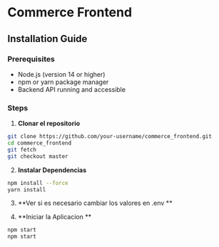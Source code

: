 # Commerce Frontend

## Installation Guide

### Prerequisites

- Node.js (version 14 or higher)
- npm or yarn package manager
- Backend API running and accessible

### Steps

1. **Clonar el repositorio**

```bash
git clone https://github.com/your-username/commerce_frontend.git
cd commerce_frontend
git fetch
git checkout master
```
2. **Instalar Dependencias**

```bash
npm install --force
yarn install
```

3. **Ver si es necesario cambiar los valores en .env **

4. **Iniciar la Aplicacion **
```bash
npm start
npm start
```



